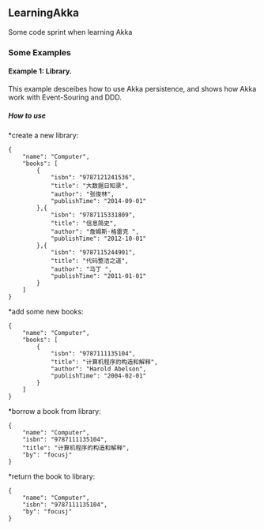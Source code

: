 ## LearningAkka
Some code sprint when learning Akka

### Some Examples

#### Example 1: Library.
This example desceibes how to use Akka persistence, and shows how Akka work with Event-Souring and DDD.

##### How to use
*create a new library:

    {
        "name": "Computer",
        "books": [
            {
                "isbn": "9787121241536",
                "title": "大数据日知录",
                "author": "张俊林",
                "publishTime": "2014-09-01"
            },{
                "isbn": "9787115331809",
                "title": "信息简史",
                "author": "詹姆斯·格雷克 ",
                "publishTime": "2012-10-01"
            },{
                "isbn": "9787115244901",
                "title": "代码整洁之道",
                "author": "马丁 ",
                "publishTime": "2011-01-01"
            }
        ]
    }

*add some new books:

    {
        "name": "Computer",
        "books": [
            {
                "isbn": "9787111135104",
                "title": "计算机程序的构造和解释",
                "author": "Harold Abelson",
                "publishTime": "2004-02-01"
            }
        ]
    }

*borrow a book from library:

    {
        "name": "Computer",
        "isbn": "9787111135104",
        "title": "计算机程序的构造和解释",
        "by": "focusj"
    }

*return the book to library:

    {
        "name": "Computer",
        "isbn": "9787111135104",
        "by": "focusj"
    }